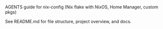 AGENTS guide for nix-config (Nix flake with NixOS, Home Manager, custom pkgs)

See README.md for file structure, project overview, and docs.


